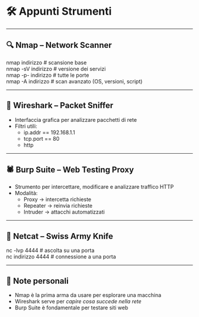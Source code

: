 # 🛠️ Appunti Strumenti

---

## 🔍 Nmap – Network Scanner

nmap indirizzo         # scansione base  
nmap -sV indirizzo     # versione dei servizi  
nmap -p- indirizzo     # tutte le porte  
nmap -A indirizzo      # scan avanzato (OS, versioni, script)  

---

## 🧪 Wireshark – Packet Sniffer

- Interfaccia grafica per analizzare pacchetti di rete  
- Filtri utili:  
  - ip.addr == 192.168.1.1  
  - tcp.port == 80  
  - http  

---

## 🕷️ Burp Suite – Web Testing Proxy

- Strumento per intercettare, modificare e analizzare traffico HTTP  
- Modalità:  
  - Proxy → intercetta richieste  
  - Repeater → reinvia richieste  
  - Intruder → attacchi automatizzati  

---

## 🐚 Netcat – Swiss Army Knife

nc -lvp 4444              # ascolta su una porta  
nc indirizzo 4444         # connessione a una porta  

---

## 🧠 Note personali

- Nmap è la prima arma da usare per esplorare una macchina  
- Wireshark serve per *capire cosa succede nella rete*  
- Burp Suite è fondamentale per testare siti web
